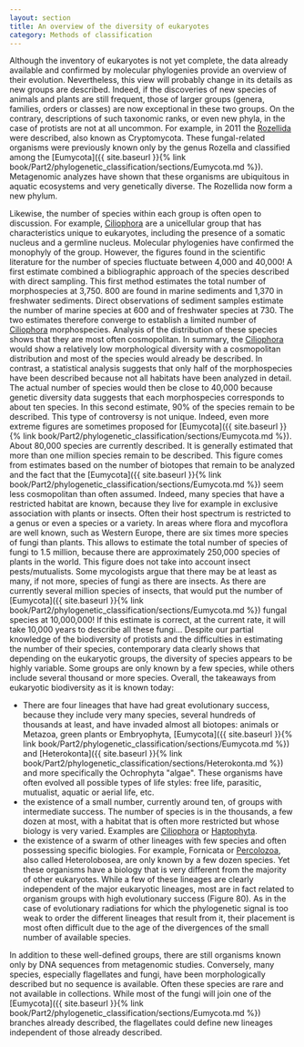 ```yaml
---
layout: section
title: An overview of the diversity of eukaryotes
category: Methods of classification
---
```

Although the inventory of eukaryotes is not yet complete, the data already available and confirmed by molecular phylogenies provide an overview of their evolution. Nevertheless, this view will probably change in its details as new groups are described. Indeed, if the discoveries of new species of animals and plants are still frequent, those of larger groups (genera, families, orders or classes) are now exceptional in these two groups. On the contrary, descriptions of such taxonomic ranks, or even new phyla, in the case of protists are not at all uncommon. For example, in 2011 the [Rozellida]({{site.baseurl}}/book/Part2/phylogenetic_classification/sections/Holomycota.html#rozellida) were described, also known as Cryptomycota. These fungal-related organisms were previously known only by the genus Rozella and classified among the [Eumycota]({{ site.baseurl }}{% link book/Part2/phylogenetic_classification/sections/Eumycota.md %}). Metagenomic analyzes have shown that these organisms are ubiquitous in aquatic ecosystems and very genetically diverse. The Rozellida now form a new phylum.

Likewise, the number of species within each group is often open to discussion. For example, [Ciliophora]({{site.baseurl}}/book/Part2/phylogenetic_classification/sections/Heterokonta.html#ciliophora) are a unicellular group that has characteristics unique to eukaryotes, including the presence of a somatic nucleus and a germline nucleus. Molecular phylogenies have confirmed the monophyly of the group. However, the figures found in the scientific literature for the number of species fluctuate between 4,000 and 40,000! A first estimate combined a bibliographic approach of the species described with direct sampling. This first method estimates the total number of morphospecies at 3,750. 800 are found in marine sediments and 1,370 in freshwater sediments. Direct observations of sediment samples estimate the number of marine species at 600 and of freshwater species at 730. The two estimates therefore converge to establish a limited number of [Ciliophora]({{site.baseurl}}/book/Part2/phylogenetic_classification/sections/Heterokonta.html#ciliophora) morphospecies. Analysis of the distribution of these species shows that they are most often cosmopolitan. In summary, the [Ciliophora]({{site.baseurl}}/book/Part2/phylogenetic_classification/sections/Heterokonta.html#ciliophora) would show a relatively low morphological diversity with a cosmopolitan distribution and most of the species would already be described. In contrast, a statistical analysis suggests that only half of the morphospecies have been described because not all habitats have been analyzed in detail. The actual number of species would then be close to 40,000 because genetic diversity data suggests that each morphospecies corresponds to about ten species. In this second estimate, 90% of the species remain to be described. This type of controversy is not unique. Indeed, even more extreme figures are sometimes proposed for [Eumycota]({{ site.baseurl }}{% link book/Part2/phylogenetic_classification/sections/Eumycota.md %}). About 80,000 species are currently described. It is generally estimated that more than one million species remain to be described. This figure comes from estimates based on the number of biotopes that remain to be analyzed and the fact that the [Eumycota]({{ site.baseurl }}{% link book/Part2/phylogenetic_classification/sections/Eumycota.md %}) seem less cosmopolitan than often assumed. Indeed, many species that have a restricted habitat are known, because they live for example in exclusive association with plants or insects. Often their host spectrum is restricted to a genus or even a species or a variety. In areas where flora and mycoflora are well known, such as Western Europe, there are six times more species of fungi than plants. This allows to estimate the total number of species of fungi to 1.5 million, because there are approximately 250,000 species of plants in the world. This figure does not take into account insect pests/mutualists. Some mycologists argue that there may be at least as many, if not more, species of fungi as there are insects. As there are currently several million species of insects, that would put the number of [Eumycota]({{ site.baseurl }}{% link book/Part2/phylogenetic_classification/sections/Eumycota.md %}) fungal species at 10,000,000! If this estimate is correct, at the current rate, it will take 10,000 years to describe all these fungi... Despite our partial knowledge of the biodiversity of protists and the difficulties in estimating the number of their species, contemporary data clearly shows that depending on the eukaryotic groups, the diversity of species appears to be highly variable. Some groups are only known by a few species, while others include several thousand or more species. Overall, the takeaways from eukaryotic biodiversity as it is known today:
* There are four lineages that have had great evolutionary success, because they include very many species, several hundreds of thousands at least, and have invaded almost all biotopes: animals or Metazoa, green plants or Embryophyta, [Eumycota]({{ site.baseurl }}{% link book/Part2/phylogenetic_classification/sections/Eumycota.md %}) and [Heterokonta]({{ site.baseurl }}{% link book/Part2/phylogenetic_classification/sections/Heterokonta.md %}) and more specifically the Ochrophyta "algae". These organisms have often evolved all possible types of life styles: free life, parasitic, mutualist, aquatic or aerial life, etc.
* the existence of a small number, currently around ten, of groups with intermediate success. The number of species is in the thousands, a few dozen at most, with a habitat that is often more restricted but whose biology is very varied. Examples are [Ciliophora]({{site.baseurl}}/book/Part2/phylogenetic_classification/sections/Heterokonta.html#ciliophora) or [Haptophyta]({{site.baseurl}}/book/Part2/phylogenetic_classification/sections/Hacrobia.html#haptophyta).
* the existence of a swarm of other lineages with few species and often possessing specific biologies. For example, Fornicata or [Percolozoa]({{site.baseurl}}/book/Part2/phylogenetic_classification/sections/Excavata.html#percolozoa), also called Heterolobosea, are only known by a few dozen species. Yet these organisms have a biology that is very different from the majority of other eukaryotes. While a few of these lineages are clearly independent of the major eukaryotic lineages, most are in fact related to organism groups with high evolutionary success (Figure 80). As in the case of evolutionary radiations for which the phylogenetic signal is too weak to order the different lineages that result from it, their placement is most often difficult due to the age of the divergences of the small number of available species.

In addition to these well-defined groups, there are still organisms known only by DNA sequences from metagenomic studies. Conversely, many species, especially flagellates and fungi, have been morphologically described but no sequence is available. Often these species are rare and not available in collections. While most of the fungi will join one of the [Eumycota]({{ site.baseurl }}{% link book/Part2/phylogenetic_classification/sections/Eumycota.md %}) branches already described, the flagellates could define new lineages independent of those already described.
